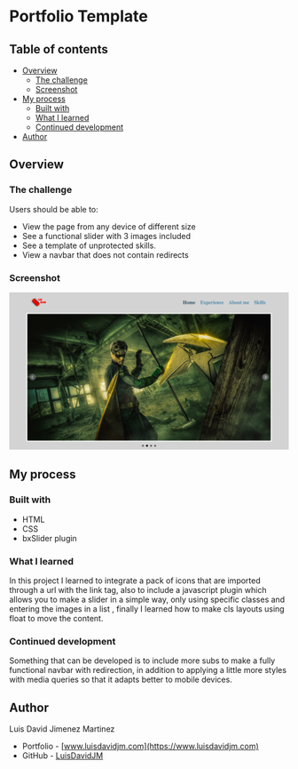 # Portfolio Template

## Table of contents

- [Overview](#overview)
  - [The challenge](#the-challenge)
  - [Screenshot](#screenshot)
- [My process](#my-process)
  - [Built with](#built-with)
  - [What I learned](#what-i-learned)
  - [Continued development](#continued-development)
- [Author](#author)

## Overview

### The challenge

Users should be able to:

- View the page from any device of different size
- See a functional slider with 3 images included
- See a template of unprotected skills.
- View a navbar that does not contain redirects

### Screenshot

![](./portfolio-template.png)

## My process

### Built with

- HTML
- CSS
- bxSlider plugin

### What I learned

In this project I learned to integrate a pack of icons that are imported through a url with the link tag, also to include a javascript plugin which allows you to make a slider in a simple way, only using specific classes and entering the images in a list , finally I learned how to make cls layouts using float to move the content.

### Continued development

Something that can be developed is to include more subs to make a fully functional navbar with redirection, in addition to applying a little more styles with media queries so that it adapts better to mobile devices.

## Author

Luis David Jimenez Martinez
- Portfolio - [www.luisdavidjm.com](https://www.luisdavidjm.com)
- GitHub - [LuisDavidJM](https://github.com/LuisDavidJM)

